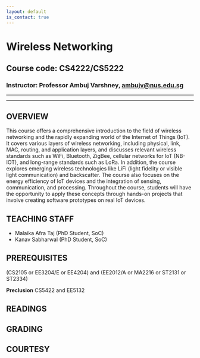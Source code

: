 ```yaml
---
layout: default
is_contact: true
---
```


# Wireless Networking  
## Course code: CS4222/CS5222  
### Instructor: Professor Ambuj Varshney, [ambujv@nus.edu.sg](mailto:ambujv@nus.edu.sg)     

----
****

## OVERVIEW  
This course offers a comprehensive introduction to the field of wireless networking and the rapidly expanding world of the Internet of Things (IoT). It covers various layers of wireless networking, including physical, link, MAC, routing, and application layers, and discusses relevant wireless standards such as WiFi, Bluetooth, ZigBee, cellular networks for IoT (NB-IOT), and long-range standards such as LoRa. In addition, the course explores emerging wireless technologies like LiFi (light fidelity or visible light communication) and backscatter. The course also focuses on the energy efficiency of IoT devices and the integration of sensing, communication, and processing. Throughout the course, students will have the opportunity to apply these concepts through hands-on projects that involve creating software prototypes on real IoT devices.
## TEACHING STAFF

* Malaika Afra Taj (PhD Student, SoC)  
* Kanav Sabharwal (PhD Student, SoC)  

## PREREQUISITES  

(CS2105 or EE3204/E or EE4204) and (EE2012/A or MA2216 or ST2131 or ST2334)

**Preclusion** 
CS5422 and EE5132


## READINGS


## GRADING



## COURTESY
